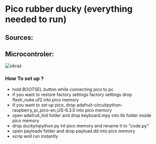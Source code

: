 # Pico rubber ducky (everything needed to run)

## Sources:


## Microcontroler:

![obraz](https://user-images.githubusercontent.com/32677600/145720889-7136c778-1f71-4926-827c-33dc3bc6515f.png)

### How To set up ?
- hold BOOTSEL button while connecting pico to pc 
- if you want to restore factory settings factory settings drop flash_nuke.uf2 into pico memory
- if you want to set up pico, drop adafruit-circuitpython-raspberry_pi_pico-en_US-6.3.0 into pico memory
- open adafruit_hid folder and drop keyboard.mpy into lib folder inside pico memory
- drop duckyinpython.py int pico memory and rename it to "code.py"
- open payloads folder and drop payload.dd into pico memory 
- scrip woll run instantly


